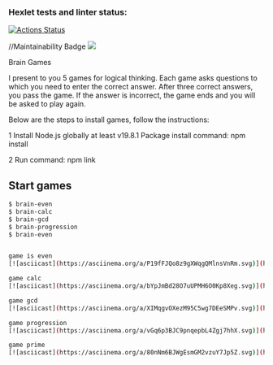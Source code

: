 ### Hexlet tests and linter status:

[![Actions Status](https://github.com/canekg/frontend-project-44/workflows/hexlet-check/badge.svg)](https://github.com/canekg/frontend-project-44/actions)

//Maintainability Badge
<a href="https://codeclimate.com/github/canekg/frontend-project-44/maintainability"><img src="https://api.codeclimate.com/v1/badges/f5544dd39ebb0550b757/maintainability" /></a>

Brain Games

I present to you 5 games for logical thinking. Each game asks questions to which you need to enter the correct answer. After three correct answers, you pass the game. If the answer is incorrect, the game ends and you will be asked to play again.

Below are the steps to install games, follow the instructions:

1 Install Node.js globally at least v19.8.1
Package install command: npm install <package name>

2 Run command: npm link

## Start games

```bash
$ brain-even
$ brain-calc
$ brain-gcd
$ brain-progression
$ brain-even


game is even
[![asciicast](https://asciinema.org/a/P19fFJQo8z9gXWqgQMlnsVnRm.svg)](https://asciinema.org/a/P19fFJQo8z9gXWqgQMlnsVnRm)

game calc
[![asciicast](https://asciinema.org/a/bYpJmBd28O7uUPMH6O0Kp8Xeg.svg)](https://asciinema.org/a/bYpJmBd28O7uUPMH6O0Kp8Xeg)

game gcd
[![asciicast](https://asciinema.org/a/XIMqgvOXezM95C5wg7DEeSMPv.svg)](https://asciinema.org/a/XIMqgvOXezM95C5wg7DEeSMPv)

game progression
[![asciicast](https://asciinema.org/a/vGq6p3BJC9pnqepbL4Zgj7hhX.svg)](https://asciinema.org/a/vGq6p3BJC9pnqepbL4Zgj7hhX)

game prime
[![asciicast](https://asciinema.org/a/80nNm6BJWgEsmGM2vzuY7Jp5Z.svg)](https://asciinema.org/a/80nNm6BJWgEsmGM2vzuY7Jp5Z)
```
